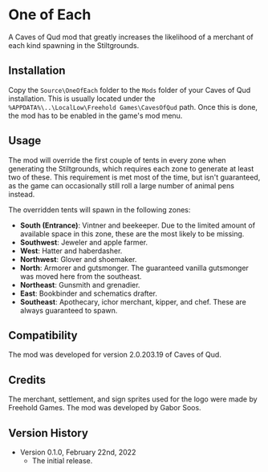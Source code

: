 # One of Each

A Caves of Qud mod that greatly increases the likelihood of a merchant of each
kind spawning in the Stiltgrounds.


## Installation

Copy the `Source\OneOfEach` folder to the `Mods` folder of your Caves of Qud
installation. This is usually located under the
`%APPDATA%\..\LocalLow\Freehold Games\CavesOfQud` path. Once this is done, the
mod has to be enabled in the game's mod menu.


## Usage

The mod will override the first couple of tents in every zone when generating
the Stiltgrounds, which requires each zone to generate at least two of these.
This requirement is met most of the time, but isn't guaranteed, as the game can
occasionally still roll a large number of animal pens instead.

The overridden tents will spawn in the following zones:

- **South (Entrance)**: Vintner and beekeeper. Due to the limited amount of
  available space in this zone, these are the most likely to be missing.
- **Southwest**: Jeweler and apple farmer.
- **West**: Hatter and haberdasher.
- **Northwest**: Glover and shoemaker.
- **North**: Armorer and gutsmonger. The guaranteed vanilla gutsmonger was moved
  here from the southeast.
- **Northeast**: Gunsmith and grenadier.
- **East**: Bookbinder and schematics drafter.
- **Southeast**: Apothecary, ichor merchant, kipper, and chef. These are always
  guaranteed to spawn.


## Compatibility

The mod was developed for version 2.0.203.19 of Caves of Qud.


## Credits

The merchant, settlement, and sign sprites used for the logo were made by
Freehold Games. The mod was developed by Gabor Soos.


## Version History

- Version 0.1.0, February 22nd, 2022
  - The initial release.
